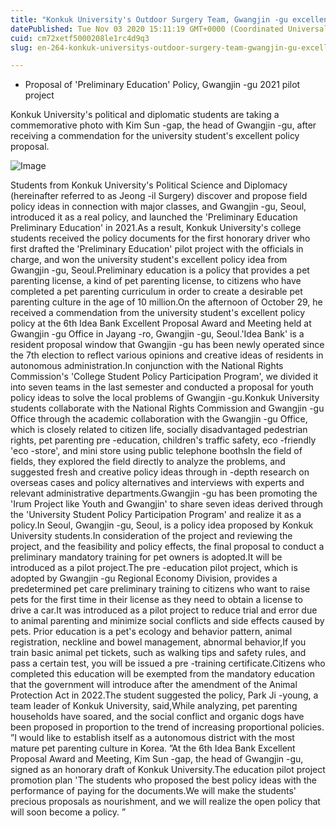 ```yaml
---
title: "Konkuk University's Outdoor Surgery Team, Gwangjin -gu excellent policy Idea citation award"
datePublished: Tue Nov 03 2020 15:11:19 GMT+0000 (Coordinated Universal Time)
cuid: cm72xetf5000208le1rc4d9q3
slug: en-264-konkuk-universitys-outdoor-surgery-team-gwangjin-gu-excellent-policy-idea-citation-award

---
```



- Proposal of 'Preliminary Education' Policy, Gwangjin -gu 2021 pilot project

Konkuk University's political and diplomatic students are taking a commemorative photo with Kim Sun -gap, the head of Gwangjin -gu, after receiving a commendation for the university student's excellent policy proposal.

![Image](https://cdn.hashnode.com/res/hashnode/image/upload/v1739426134556/8fbd495c-a4d9-4377-8915-7cb10fde6ffc.jpeg)

Students from Konkuk University's Political Science and Diplomacy (hereinafter referred to as Jeong -il Surgery) discover and propose field policy ideas in connection with major classes, and Gwangjin -gu, Seoul, introduced it as a real policy, and launched the 'Preliminary Education Preliminary Education' in 2021.As a result, Konkuk University's college students received the policy documents for the first honorary driver who first drafted the 'Preliminary Education' pilot project with the officials in charge, and won the university student's excellent policy idea from Gwangjin -gu, Seoul.Preliminary education is a policy that provides a pet parenting license, a kind of pet parenting license, to citizens who have completed a pet parenting curriculum in order to create a desirable pet parenting culture in the age of 10 million.On the afternoon of October 29, he received a commendation from the university student's excellent policy policy at the 6th Idea Bank Excellent Proposal Award and Meeting held at Gwangjin -gu Office in Jayang -ro, Gwangjin -gu, Seoul.'Idea Bank' is a resident proposal window that Gwangjin -gu has been newly operated since the 7th election to reflect various opinions and creative ideas of residents in autonomous administration.In conjunction with the National Rights Commission's 'College Student Policy Participation Program', we divided it into seven teams in the last semester and conducted a proposal for youth policy ideas to solve the local problems of Gwangjin -gu.Konkuk University students collaborate with the National Rights Commission and Gwangjin -gu Office through the academic collaboration with the Gwangjin -gu Office, which is closely related to citizen life, socially disadvantaged pedestrian rights, pet parenting pre -education, children's traffic safety, eco -friendly 'eco -store', and mini store using public telephone boothsIn the field of fields, they explored the field directly to analyze the problems, and suggested fresh and creative policy ideas through in -depth research on overseas cases and policy alternatives and interviews with experts and relevant administrative departments.Gwangjin -gu has been promoting the 'Irum Project like Youth and Gwangjin' to share seven ideas derived through the 'University Student Policy Participation Program' and realize it as a policy.In Seoul, Gwangjin -gu, Seoul, is a policy idea proposed by Konkuk University students.In consideration of the project and reviewing the project, and the feasibility and policy effects, the final proposal to conduct a preliminary mandatory training for pet owners is adopted.It will be introduced as a pilot project.The pre -education pilot project, which is adopted by Gwangjin -gu Regional Economy Division, provides a predetermined pet care preliminary training to citizens who want to raise pets for the first time in their license as they need to obtain a license to drive a car.It was introduced as a pilot project to reduce trial and error due to animal parenting and minimize social conflicts and side effects caused by pets. Prior education is a pet's ecology and behavior pattern, animal registration, neckline and bowel management, abnormal behavior,If you train basic animal pet tickets, such as walking tips and safety rules, and pass a certain test, you will be issued a pre -training certificate.Citizens who completed this education will be exempted from the mandatory education that the government will introduce after the amendment of the Animal Protection Act in 2022.The student suggested the policy, Park Ji -young, a team leader of Konkuk University, said,While analyzing, pet parenting households have soared, and the social conflict and organic dogs have been proposed in proportion to the trend of increasing proportional policies. ”I would like to establish itself as a autonomous district with the most mature pet parenting culture in Korea. ”At the 6th Idea Bank Excellent Proposal Award and Meeting, Kim Sun -gap, the head of Gwangjin -gu, signed as an honorary draft of Konkuk University.The education pilot project promotion plan 'The students who proposed the best policy ideas with the performance of paying for the documents.We will make the students' precious proposals as nourishment, and we will realize the open policy that will soon become a policy. ”